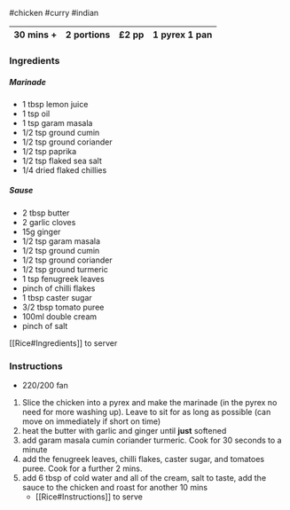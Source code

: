 #chicken #curry #indian

| 30 mins + | 2 portions | £2 pp | 1 pyrex 1 pan |
| --------- | ---------- | ----- | ------------- |

 ### Ingredients
 
##### Marinade

 - 1 tbsp lemon juice
 - 1 tsp oil
 - 1 tsp garam masala
 - 1/2 tsp ground cumin
 - 1/2 tsp ground coriander
 - 1/2 tsp paprika
 - 1/2 tsp flaked sea salt
 - 1/4 dried flaked chillies

##### Sause

- 2 tbsp butter
- 2 garlic cloves
- 15g ginger
- 1/2 tsp garam masala
- 1/2 tsp ground cumin
- 1/2 tsp ground coriander
- 1/2 tsp ground turmeric
- 1 tsp fenugreek leaves
- pinch of chilli flakes
- 1 tbsp caster sugar
- 3/2 tbsp tomato puree
- 100ml double cream
- pinch of salt

[[Rice#Ingredients]] to server

### Instructions
- 220/200 fan
1. Slice the chicken into a pyrex and make the marinade (in the pyrex no need for more washing up). Leave to sit for as long as possible (can move on immediately if short on time)
2. heat the butter with garlic and ginger until **just** softened
3. add garam masala cumin coriander turmeric. Cook for 30 seconds to a minute
4. add the fenugreek leaves, chilli flakes, caster sugar, and tomatoes puree. Cook for a further 2 mins.
5. add 6 tbsp of cold water and all of the cream, salt to taste, add the sauce to the chicken and roast for another 10 mins
	- [[Rice#Instructions]] to serve
